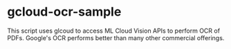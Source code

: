 # gcloud-ocr-sample
This script uses glcoud to access ML Cloud Vision APIs to perform OCR of PDFs. Google's OCR performs better than many other commercial offerings.
